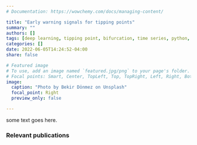 ```yaml
---
# Documentation: https://wowchemy.com/docs/managing-content/

title: "Early warning signals for tipping points"
summary: ""
authors: []
tags: [deep learning, tipping point, bifurcation, time series, python, tensorflow]
categories: []
date: 2022-06-05T14:24:52-04:00
share: false

# Featured image
# To use, add an image named `featured.jpg/png` to your page's folder.
# Focal points: Smart, Center, TopLeft, Top, TopRight, Left, Right, BottomLeft, Bottom, BottomRight.
image:
  caption: "Photo by Bekir Dönmez on Unsplash"
  focal_point: Right
  preview_only: false

---
```


some text goes here.

<h3> Relevant publications </h3>















